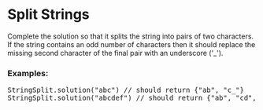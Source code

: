 # Split Strings

Complete the solution so that it splits the string into pairs of two characters. If the
string contains an odd number of characters then it should replace the missing
second character of the final pair with an underscore ('_').

### Examples:

<pre>
StringSplit.solution("abc") // should return {"ab", "c_"}
StringSplit.solution("abcdef") // should return {"ab", "cd", "ef"}
</pre>
